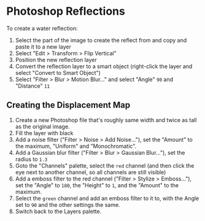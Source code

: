 # Photoshop Reflections

To create a water reflection:

1. Select the part of the image to create the reflect from and copy and paste it to a new layer
2. Select "Edit > Transform > Flip Vertical"
3. Position the new reflection layer
4. Convert the reflection layer to a smart object (right-click the layer and select "Convert to Smart Object")
5. Select "Filter > Blur > Motion Blur..." and select "Angle" `90` and "Distance" `11`

## Creating the Displacement Map

1. Create a new Photoshop file that's roughly same width and twice as tall as the original image.
2. Fill the layer with black
3. Add a noise filter ("Filter > Noise > Add Noise..."), set the "Amount" to the maximum, "Uniform" and "Monochromatic".
4. Add a Gaussian blur filter ("Filter > Blur > Gaussian Blur..."), set the radius to `1.3`
5. Goto the "Channels" palette, select the `red` channel (and then click the eye next to another channel, so all channels are still visible)
6. Add a emboss filter to the red channel ("Filter > Stylize > Emboss..."), set the "Angle" to `180`, the "Height" to `1`, and the "Amount" to the maximum.
7. Select the `green` channel and add an emboss filter to it to, with the Angle set to `90` and the other settings the same.
8. Switch back to the Layers palette.
